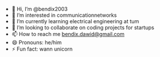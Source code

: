 - 👋 Hi, I’m @bendix2003
- 👀 I’m interested in communicationnetworks
- 🌱 I’m currently learning electrical engineering at tum
- 💞️ I’m looking to collaborate on coding projects for startups
- 📫 How to reach me bendix.dawid@gmail.com
- 😄 Pronouns: he/him
- ⚡ Fun fact: wann unicorn

<!---
bendix2003/bendix2003 is a ✨ special ✨ repository because its `README.md` (this file) appears on your GitHub profile.
You can click the Preview link to take a look at your changes.
--->
